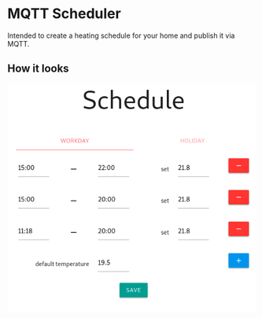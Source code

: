 # MQTT Scheduler

Intended to create a heating schedule for your home and publish it via MQTT.

## How it looks

![image](example.png)
